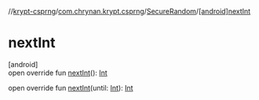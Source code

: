 //[krypt-csprng](../../../index.md)/[com.chrynan.krypt.csprng](../index.md)/[SecureRandom](index.md)/[[android]nextInt]([android]next-int.md)

# nextInt

[android]\
open override fun [nextInt]([android]next-int.md)(): [Int](https://kotlinlang.org/api/latest/jvm/stdlib/kotlin/-int/index.html)

open override fun [nextInt]([android]next-int.md)(until: [Int](https://kotlinlang.org/api/latest/jvm/stdlib/kotlin/-int/index.html)): [Int](https://kotlinlang.org/api/latest/jvm/stdlib/kotlin/-int/index.html)
